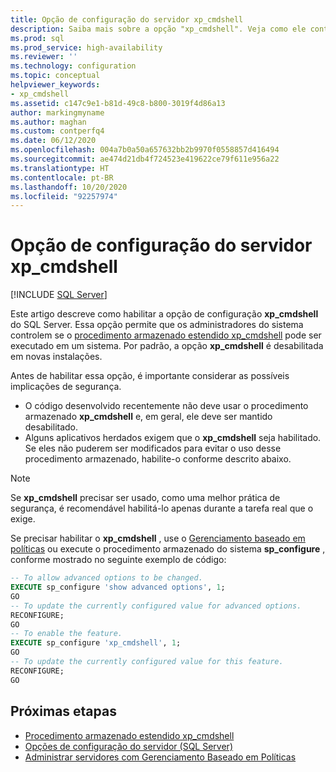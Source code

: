 ```yaml
---
title: Opção de configuração do servidor xp_cmdshell
description: Saiba mais sobre a opção "xp_cmdshell". Veja como ele controla se SQL Server pode executar o procedimento armazenado estendido "xp_cmdshell". Descubra como ativá-la.
ms.prod: sql
ms.prod_service: high-availability
ms.reviewer: ''
ms.technology: configuration
ms.topic: conceptual
helpviewer_keywords:
- xp_cmdshell
ms.assetid: c147c9e1-b81d-49c8-b800-3019f4d86a13
author: markingmyname
ms.author: maghan
ms.custom: contperfq4
ms.date: 06/12/2020
ms.openlocfilehash: 004a7b0a50a657632bb2b9970f0558857d416494
ms.sourcegitcommit: ae474d21db4f724523e419622ce79f611e956a22
ms.translationtype: HT
ms.contentlocale: pt-BR
ms.lasthandoff: 10/20/2020
ms.locfileid: "92257974"
---
```

# <a name="xp_cmdshell-server-configuration-option"></a>Opção de configuração do servidor xp_cmdshell

 [!INCLUDE [SQL Server](../../includes/applies-to-version/sqlserver.md)]

Este artigo descreve como habilitar a opção de configuração **xp_cmdshell** do SQL Server. Essa opção permite que os administradores do sistema controlem se o [procedimento armazenado estendido xp_cmdshell](../../relational-databases/system-stored-procedures/xp-cmdshell-transact-sql.md) pode ser executado em um sistema. Por padrão, a opção **xp_cmdshell** é desabilitada em novas instalações.

Antes de habilitar essa opção, é importante considerar as possíveis implicações de segurança.

- O código desenvolvido recentemente não deve usar o procedimento armazenado **xp_cmdshell** e, em geral, ele deve ser mantido desabilitado.
- Alguns aplicativos herdados exigem que o **xp_cmdshell** seja habilitado. Se eles não puderem ser modificados para evitar o uso desse procedimento armazenado, habilite-o conforme descrito abaixo.

> [!NOTE]  
> Se **xp_cmdshell** precisar ser usado, como uma melhor prática de segurança, é recomendável habilitá-lo apenas durante a tarefa real que o exige.

Se precisar habilitar o **xp_cmdshell** , use o [Gerenciamento baseado em políticas](../../relational-databases/policy-based-management/administer-servers-by-using-policy-based-management.md) ou execute o procedimento armazenado do sistema **sp_configure** , conforme mostrado no seguinte exemplo de código:  
  
``` sql
-- To allow advanced options to be changed.  
EXECUTE sp_configure 'show advanced options', 1;  
GO  
-- To update the currently configured value for advanced options.  
RECONFIGURE;  
GO  
-- To enable the feature.  
EXECUTE sp_configure 'xp_cmdshell', 1;  
GO  
-- To update the currently configured value for this feature.  
RECONFIGURE;  
GO  
```  
  
## <a name="next-steps"></a>Próximas etapas

- [Procedimento armazenado estendido xp_cmdshell](../../relational-databases/system-stored-procedures/xp-cmdshell-transact-sql.md)
- [Opções de configuração do servidor (SQL Server)](server-configuration-options-sql-server.md)
- [Administrar servidores com Gerenciamento Baseado em Políticas](../../relational-databases/policy-based-management/administer-servers-by-using-policy-based-management.md)  
